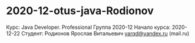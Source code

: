 # 2020-12-otus-java-Rodionov

Курс: Java Developer. Professional
Группа 2020-12
Начало курса: 2020-12-22
Студент:
  Родионов Ярослав Витальевич
    yarqd@yandex.ru (mail.ru)
